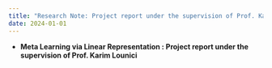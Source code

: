 ```yaml
---
title: "Research Note: Project report under the supervision of Prof. Karim Lounici"
date: 2024-01-01
---
```


- **Meta Learning via Linear Representation : Project report under the supervision of Prof. Karim Lounici**



